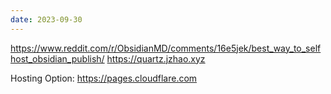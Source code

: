 ```yaml
---
date: 2023-09-30
---
```

https://www.reddit.com/r/ObsidianMD/comments/16e5jek/best_way_to_selfhost_obsidian_publish/
https://quartz.jzhao.xyz

Hosting Option:
https://pages.cloudflare.com